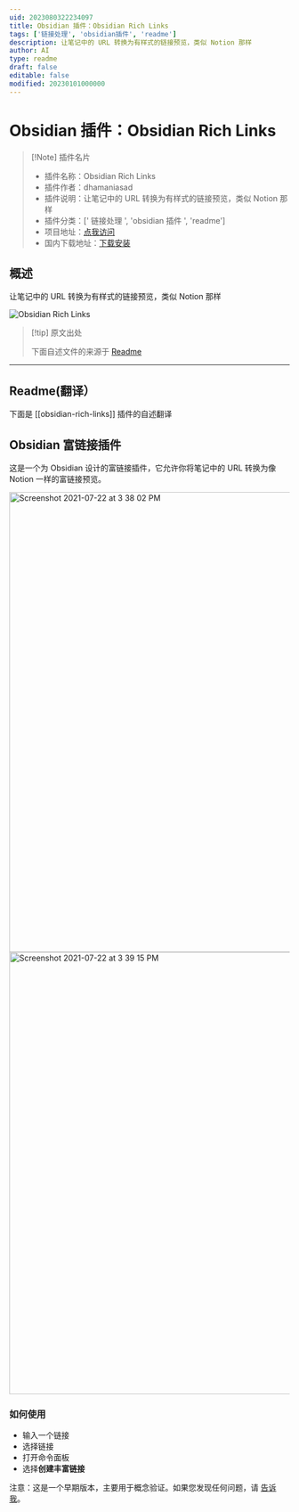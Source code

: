 ```yaml
---
uid: 2023080322234097
title: Obsidian 插件：Obsidian Rich Links
tags: ['链接处理', 'obsidian插件', 'readme']
description: 让笔记中的 URL 转换为有样式的链接预览，类似 Notion 那样
author: AI
type: readme
draft: false
editable: false
modified: 20230101000000
---
```


# Obsidian 插件：Obsidian Rich Links

> [!Note] 插件名片
> - 插件名称：Obsidian Rich Links
> - 插件作者：dhamaniasad
> - 插件说明：让笔记中的 URL 转换为有样式的链接预览，类似 Notion 那样
> - 插件分类：[' 链接处理 ', 'obsidian 插件 ', 'readme']
> - 项目地址：[点我访问](https://github.com/dhamaniasad/obsidian-rich-links)
> - 国内下载地址：[下载安装](https://pkmer.cn/products/plugin/pluginMarket/?obsidian-rich-links)

## 概述

让笔记中的 URL 转换为有样式的链接预览，类似 Notion 那样

![Obsidian Rich Links](https://cdn.pkmer.cn/covers/obsidian-rich-links.PNG!pkmer)

> [!tip] 原文出处
>
>下面自述文件的来源于 [Readme](https://ghproxy.net/https://raw.githubusercontent.com/dhamaniasad/obsidian-rich-links/master/README.md)

---

## Readme(翻译）

下面是 [[obsidian-rich-links]] 插件的自述翻译

## Obsidian 富链接插件

这是一个为 Obsidian 设计的富链接插件，它允许你将笔记中的 URL 转换为像 Notion 一样的富链接预览。

<img width="826" alt="Screenshot 2021-07-22 at 3 38 02 PM" src="https://user-images.githubusercontent.com/4560482/126623044-046aaa58-a88b-4152-92ed-a681fc72b043.png">

<img width="794" alt="Screenshot 2021-07-22 at 3 39 15 PM" src="https://user-images.githubusercontent.com/4560482/126623210-85baaa93-d8c0-45b3-a84e-9d3cb4b00919.png">

### 如何使用

* 输入一个链接
* 选择链接
* 打开命令面板
* 选择**创建丰富链接**

注意：这是一个早期版本，主要用于概念验证。如果您发现任何问题，请 [告诉我](https://github.com/dhamaniasad/obsidian-rich-links/issues)。
